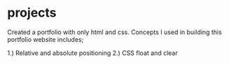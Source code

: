 # projects

Created a portfolio with only html and css. Concepts I used in building this portfolio website includes;

1.) Relative and absolute positioning
2.) CSS float and clear
